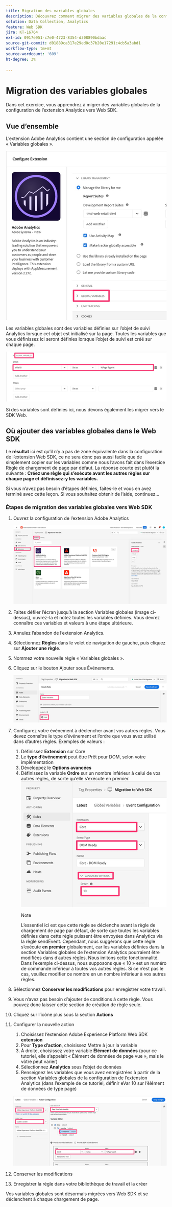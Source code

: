```yaml
---
title: Migration des variables globales
description: Découvrez comment migrer des variables globales de la configuration de l’extension Analytics vers Web SDK
solution: Data Collection, Analytics
feature: Web SDK
jira: KT-16764
exl-id: 0917e951-c7e0-4723-8354-d308890bdaac
source-git-commit: d01889ca317e29ed0c37b20e17291c4cb5a3abd1
workflow-type: tm+mt
source-wordcount: '609'
ht-degree: 3%

---
```


# Migration des variables globales

Dans cet exercice, vous apprendrez à migrer des variables globales de la configuration de l’extension Analytics vers Web SDK.

## Vue d’ensemble

L’extension Adobe Analytics contient une section de configuration appelée « Variables globales ».

![Libellé Variables Globales](assets/analytics-global-variables-label.jpg)

Les variables globales sont des variables définies sur l’objet de suivi Analytics lorsque cet objet est initialisé sur la page. Toutes les variables que vous définissez ici seront définies lorsque l’objet de suivi est créé sur chaque page.

![Ensemble de variables globales](assets/analytics-set-global-variables.jpg)

Si des variables sont définies ici, nous devons également les migrer vers le SDK Web.

## Où ajouter des variables globales dans le Web SDK

Le **résultat** ici est qu’il n’y a pas de zone équivalente dans la configuration de l’extension Web SDK, ce ne sera donc pas aussi facile que de simplement copier sur les variables comme nous l’avons fait dans l’exercice Règle de chargement de page par défaut.
La réponse courte est plutôt la suivante : **Créez une règle qui s’exécute avant les autres règles sur chaque page et définissez-y les variables.**

Si vous n’avez pas besoin d’étapes définies, faites-le et vous en avez terminé avec cette leçon. Si vous souhaitez obtenir de l’aide, continuez...

### Étapes de migration des variables globales vers Web SDK

1. Ouvrez la configuration de l’extension Adobe Analytics

   ![Configuration de l’extension AA](assets/configure-analytics-extension.jpg)

1. Faites défiler l’écran jusqu’à la section Variables globales (image ci-dessus), ouvrez-la et notez toutes les variables définies. Vous devrez connaître ces variables et valeurs à une étape ultérieure.
1. Annulez l’abandon de l’extension Analytics.
1. Sélectionnez **Règles** dans le volet de navigation de gauche, puis cliquez sur **Ajouter une règle**.
1. Nommez votre nouvelle règle « Variables globales ».
1. Cliquez sur le bouton Ajouter sous Événements.

   ![Règle de variable globale 1](assets/global-variable-rule-1.jpg)

1. Configurez votre événement à déclencher avant vos autres règles. Vous devez connaître le type d’événement et l’ordre que vous avez utilisé dans d’autres règles. Exemples de valeurs :
   1. Définissez **Extension** sur Core
   1. Le **type d’événement** peut être Prêt pour DOM, selon votre implémentation
   1. Développez le **Options avancées**
   1. Définissez la variable **Ordre** sur un nombre inférieur à celui de vos autres règles, de sorte qu’elle s’exécute en premier.
      ![Configurer l’événement de variable global](assets/configure-global-variable-event.jpg)
      >[!NOTE]
      >
      >L’essentiel ici est que cette règle se déclenche avant la règle de chargement de page par défaut, de sorte que toutes les variables définies dans cette règle puissent être envoyées dans Analytics via la règle sendEvent. Cependant, nous suggérons que cette règle s’exécute **en premier** globalement, car les variables définies dans la section Variables globales de l’extension Analytics pourraient être modifiées dans d’autres règles. Nous imitons cette fonctionnalité. Dans l’exemple ci-dessus, nous supposons que « 10 » est un numéro de commande inférieur à toutes vos autres règles. Si ce n’est pas le cas, veuillez modifier ce nombre en un nombre inférieur à vos autres règles.
1. Sélectionnez **Conserver les modifications** pour enregistrer votre travail.
1. Vous n’avez pas besoin d’ajouter de conditions à cette règle. Vous pouvez donc laisser cette section de création de règle seule.
1. Cliquez sur l’icône plus sous la section **Actions**
1. Configurer la nouvelle action
   1. Choisissez l’extension Adobe Experience Platform Web SDK **extension**
   1. Pour **Type d’action**, choisissez Mettre à jour la variable
   1. À droite, choisissez votre variable **Élément de données** (pour ce tutoriel, elle s’appelait « Élément de données de page vue », mais le vôtre peut varier)
   1. Sélectionnez **Analytics** sous l’objet de données
   1. Renseignez les variables que vous avez enregistrées à partir de la section Variables globales de la configuration de l’extension Analytics (dans l’exemple de ce tutoriel, définir eVar 10 sur l’élément de données de type page)

   ![websdk-global-variables-action](assets/websdk-global-variables-action.jpg)

1. Conserver les modifications
1. Enregistrer la règle dans votre bibliothèque de travail et la créer

Vos variables globales sont désormais migrées vers Web SDK et se déclenchent à chaque chargement de page.
